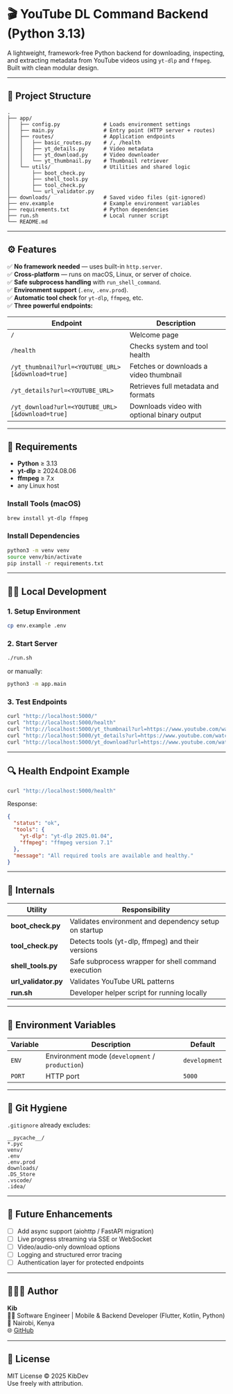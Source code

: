 # 🎬 YouTube DL Command Backend (Python 3.13)

A lightweight, framework-free Python backend for downloading, inspecting, and extracting metadata from YouTube videos using `yt-dlp` and `ffmpeg`.  
Built with clean modular design.

---

## 📁 Project Structure

```
.
├── app/
│   ├── config.py              # Loads environment settings
│   ├── main.py                # Entry point (HTTP server + routes)
│   ├── routes/                # Application endpoints
│   │   ├── basic_routes.py    # /, /health
│   │   ├── yt_details.py      # Video metadata
│   │   ├── yt_download.py     # Video downloader
│   │   └── yt_thumbnail.py    # Thumbnail retriever
│   └── utils/                 # Utilities and shared logic
│       ├── boot_check.py
│       ├── shell_tools.py
│       ├── tool_check.py
│       └── url_validator.py
├── downloads/                 # Saved video files (git-ignored)
├── env.example                # Example environment variables
├── requirements.txt           # Python dependencies
├── run.sh                     # Local runner script
└── README.md
```

---

## ⚙️ Features

✅ **No framework needed** — uses built-in `http.server`.  
✅ **Cross-platform** — runs on macOS, Linux, or server of choice.  
✅ **Safe subprocess handling** with `run_shell_command`.  
✅ **Environment support** (`.env`, `.env.prod`).  
✅ **Automatic tool check** for `yt-dlp`, `ffmpeg`, etc.  
✅ **Three powerful endpoints:**

| Endpoint | Description |
|-----------|--------------|
| `/` | Welcome page |
| `/health` | Checks system and tool health |
| `/yt_thumbnail?url=<YOUTUBE_URL>[&download=true]` | Fetches or downloads a video thumbnail |
| `/yt_details?url=<YOUTUBE_URL>` | Retrieves full metadata and formats |
| `/yt_download?url=<YOUTUBE_URL>[&download=true]` | Downloads video with optional binary output |

---

## 🧰 Requirements

- **Python** ≥ 3.13  
- **yt-dlp** ≥ 2024.08.06  
- **ffmpeg** ≥ 7.x  
- any Linux host

### Install Tools (macOS)
```bash
brew install yt-dlp ffmpeg
```

### Install Dependencies
```bash
python3 -m venv venv
source venv/bin/activate
pip install -r requirements.txt
```

---

## 🧑‍💻 Local Development

### 1. Setup Environment
```bash
cp env.example .env
```

### 2. Start Server
```bash
./run.sh
```

or manually:
```bash
python3 -m app.main
```

### 3. Test Endpoints
```bash
curl "http://localhost:5000/"
curl "http://localhost:5000/health"
curl "http://localhost:5000/yt_thumbnail?url=https://www.youtube.com/watch?v=dQw4w9WgXcQ"
curl "http://localhost:5000/yt_details?url=https://www.youtube.com/watch?v=dQw4w9WgXcQ"
curl "http://localhost:5000/yt_download?url=https://www.youtube.com/watch?v=dQw4w9WgXcQ"
```

---

## 🔍 Health Endpoint Example

```bash
curl "http://localhost:5000/health"
```

Response:
```json
{
  "status": "ok",
  "tools": {
    "yt-dlp": "yt-dlp 2025.01.04",
    "ffmpeg": "ffmpeg version 7.1"
  },
  "message": "All required tools are available and healthy."
}
```

---

## 🧠 Internals

| Utility | Responsibility |
|----------|----------------|
| **boot_check.py** | Validates environment and dependency setup on startup |
| **tool_check.py** | Detects tools (yt-dlp, ffmpeg) and their versions |
| **shell_tools.py** | Safe subprocess wrapper for shell command execution |
| **url_validator.py** | Validates YouTube URL patterns |
| **run.sh** | Developer helper script for running locally |

---

## 🧾 Environment Variables

| Variable | Description | Default |
|-----------|-------------|----------|
| `ENV` | Environment mode (`development` / `production`) | `development` |
| `PORT` | HTTP port | `5000` |

---

## 🧼 Git Hygiene

`.gitignore` already excludes:
```
__pycache__/
*.pyc
venv/
.env
.env.prod
downloads/
.DS_Store
.vscode/
.idea/
```

---

## 🧠 Future Enhancements

- [ ] Add async support (aiohttp / FastAPI migration)
- [ ] Live progress streaming via SSE or WebSocket
- [ ] Video/audio-only download options
- [ ] Logging and structured error tracing
- [ ] Authentication layer for protected endpoints

---

## 🧑‍🤝‍🧑 Author

**Kib**  
👨‍💻 Software Engineer | Mobile & Backend Developer (Flutter, Kotlin, Python)  
📍 Nairobi, Kenya  
🌐 [GitHub](https://github.com/kibmuikia)

---

## 🧩 License

MIT License © 2025 KibDev  
Use freely with attribution.
